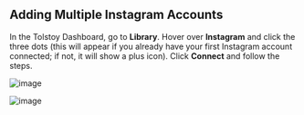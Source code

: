 ## Adding Multiple Instagram Accounts

In the Tolstoy Dashboard, go to **Library**. Hover over **Instagram** and click the three dots (this will appear if you already have your first Instagram account connected; if not, it will show a plus icon). Click **Connect** and follow the steps.

![image](https://github.com/user-attachments/assets/73e7ddb6-1c80-434f-ac56-e3af3707d884)

![image](https://github.com/user-attachments/assets/8e1e5b60-c18a-4a21-942e-8fa8558369e3)